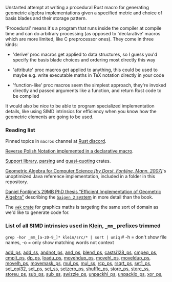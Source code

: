 Unstarted attempt at writing a procedural Rust macro for generating geometric algebra implementations given a specified metric and choice of basis blades and their storage pattern.

'Procedural' means it's a program that runs inside the compiler at compile time and can do arbitrary processing (as opposed to 'declarative' macros which are more limited, like C preprocessor ones). They come in three kinds:

* 'derive' proc macros get applied to data structures, so I guess you'd specify the basis blade choices and ordering most directly this way

* 'attribute' proc macros get applied to anything, this could be used to maybe e.g. write executable maths in TeX notation directly in your code

* 'function-like' proc macros seem the simplest approach, they're invoked directly and passed arguments like a function, and return Rust code to be compiled

It would also be nice to be able to program specialized implementation details, like using SIMD intrinsics for efficiency when you know how the geometric elements are going to be used.

### Reading list

Pinned topics in `macros` channel at [Rust discord](https://discord.gg/4e9qXV).

[Reverse Polish Notation implemented in a declarative macro](https://rreverser.com/writing-complex-macros-in-rust/).

[Support library](https://doc.rust-lang.org/proc_macro/), [parsing](https://github.com/dtolnay/syn) and [quasi-quoting](https://docs.rs/quote/0.6.13/quote/) crates.

[Geometric Algebra for Computer Science *[by Dorst, Fontijne, Mann, 2007]*](https://cs.uwaterloo.ca/~smann/GA/)'s unoptimized Java reference implementation, included in a folder in this repository. 

[Daniel Fontijne's 29MB PhD thesis "Efficient Implementation of Geometric Algebra"](https://dare.uva.nl/search?metis.record.id=274934) describing the [`Gaigen 2` system](https://github.com/Sciumo/gaigen) in more detail than the book.

The [`vek` crate](https://github.com/yoanlcq/vek) for graphics maths is targeting the same sort of domain as we'd like to generate code for.

### List of all SIMD intrinsics used in [Klein](https://www.jeremyong.com/klein/), `_mm_` prefixes trimmed 

`grep -hor _mm_[a-z0-9_]* klein/src/* | sort | uniq` # -h = don't show file names, -o = only show matching words not context

[add_ps](https://software.intel.com/sites/landingpage/IntrinsicsGuide/#text=_mm_add_ps), 
[add_ss](https://software.intel.com/sites/landingpage/IntrinsicsGuide/#text=_mm_add_ss), 
[andnot_ps](https://software.intel.com/sites/landingpage/IntrinsicsGuide/#text=_mm_andnot_ps), 
[and_ps](https://software.intel.com/sites/landingpage/IntrinsicsGuide/#text=_mm_and_ps), 
[blend_ps](https://software.intel.com/sites/landingpage/IntrinsicsGuide/#text=_mm_blend_ps), 
[castsi128_ps](https://software.intel.com/sites/landingpage/IntrinsicsGuide/#text=_mm_castsi128_ps), 
[cmpeq_ps](https://software.intel.com/sites/landingpage/IntrinsicsGuide/#text=_mm_cmpeq_ps), 
[cmplt_ps](https://software.intel.com/sites/landingpage/IntrinsicsGuide/#text=_mm_cmplt_ps), 
[dp_ps](https://software.intel.com/sites/landingpage/IntrinsicsGuide/#text=_mm_dp_ps), 
[loadu_ps](https://software.intel.com/sites/landingpage/IntrinsicsGuide/#text=_mm_loadu_ps), 
[movehdup_ps](https://software.intel.com/sites/landingpage/IntrinsicsGuide/#text=_mm_movehdup_ps), 
[movehl_ps](https://software.intel.com/sites/landingpage/IntrinsicsGuide/#text=_mm_movehl_ps), 
[moveldup_ps](https://software.intel.com/sites/landingpage/IntrinsicsGuide/#text=_mm_moveldup_ps), 
[movelh_ps](https://software.intel.com/sites/landingpage/IntrinsicsGuide/#text=_mm_movelh_ps), 
[movemask_ps](https://software.intel.com/sites/landingpage/IntrinsicsGuide/#text=_mm_movemask_ps), 
[mul_ps](https://software.intel.com/sites/landingpage/IntrinsicsGuide/#text=_mm_mul_ps), 
[mul_ss](https://software.intel.com/sites/landingpage/IntrinsicsGuide/#text=_mm_mul_ss), 
[rcp_ps](https://software.intel.com/sites/landingpage/IntrinsicsGuide/#text=_mm_rcp_ps), 
[rsqrt_ps](https://software.intel.com/sites/landingpage/IntrinsicsGuide/#text=_mm_rsqrt_ps), 
[set1_ps](https://software.intel.com/sites/landingpage/IntrinsicsGuide/#text=_mm_set1_ps), 
[set_epi32](https://software.intel.com/sites/landingpage/IntrinsicsGuide/#text=_mm_set_epi32), 
[set_ps](https://software.intel.com/sites/landingpage/IntrinsicsGuide/#text=_mm_set_ps), 
[set_ss](https://software.intel.com/sites/landingpage/IntrinsicsGuide/#text=_mm_set_ss), 
[setzero_ps](https://software.intel.com/sites/landingpage/IntrinsicsGuide/#text=_mm_setzero_ps), 
[shuffle_ps](https://software.intel.com/sites/landingpage/IntrinsicsGuide/#text=_mm_shuffle_ps), 
[store_ps](https://software.intel.com/sites/landingpage/IntrinsicsGuide/#text=_mm_store_ps), 
[store_ss](https://software.intel.com/sites/landingpage/IntrinsicsGuide/#text=_mm_store_ss), 
[storeu_ps](https://software.intel.com/sites/landingpage/IntrinsicsGuide/#text=_mm_storeu_ps), 
[sub_ps](https://software.intel.com/sites/landingpage/IntrinsicsGuide/#text=_mm_sub_ps), 
[sub_ss](https://software.intel.com/sites/landingpage/IntrinsicsGuide/#text=_mm_sub_ss), 
[swizzle_ps](https://software.intel.com/sites/landingpage/IntrinsicsGuide/#text=_mm_swizzle_ps), 
[unpackhi_ps](https://software.intel.com/sites/landingpage/IntrinsicsGuide/#text=_mm_unpackhi_ps), 
[unpacklo_ps](https://software.intel.com/sites/landingpage/IntrinsicsGuide/#text=_mm_unpacklo_ps), 
[xor_ps](https://software.intel.com/sites/landingpage/IntrinsicsGuide/#text=_mm_xor_ps), 

